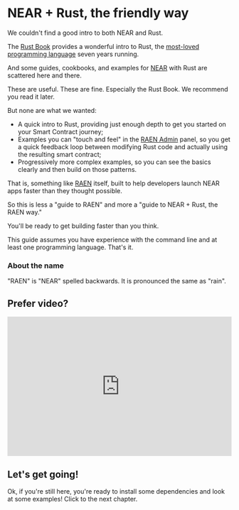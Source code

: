 # NEAR + Rust, the friendly way

We couldn't find a good intro to both NEAR and Rust.

The [Rust Book](https://doc.rust-lang.org/book/) provides a wonderful intro to Rust, the [most-loved programming language](https://en.wikipedia.org/wiki/Rust_(programming_language)#Adoption) seven years running.

And some guides, cookbooks, and examples for [NEAR](https://near.org) with Rust are scattered here and there.

These are useful. These are fine. Especially the Rust Book. We recommend you read it later.

But none are what we wanted:

- A quick intro to Rust, providing just enough depth to get you started on your Smart Contract journey;
- Examples you can "touch and feel" in the [RAEN Admin](https://raen.dev/admin) panel, so you get a quick feedback loop between modifying Rust code and actually using the resulting smart contract;
- Progressively more complex examples, so you can see the basics clearly and then build on those patterns.

That is, something like [RAEN](https://raen.dev) itself, built to help developers launch NEAR apps faster than they thought possible.

So this is less a "guide to RAEN" and more a "guide to NEAR + Rust, the RAEN way."

You'll be ready to get building faster than you think.

This guide assumes you have experience with the command line and at least one programming language. That's it.

<!--
TODO: link to Status Message: Expert once it's complete

If you have experience with NEAR, you can skip ahead to [Chapter 5: Status Message Expert](./status-message/expert/intro.md).
-->

### About the name

"RAEN" is "NEAR" spelled backwards. It is pronounced the same as "rain".

## Prefer video?

<div style="padding-bottom:56.25%;height:0;position:relative;padding-top:30px;overflow:hidden;">
  <iframe style="position:absolute;left:0;top:0;width:100%;height:100%;" src="https://www.youtube.com/embed/3Qz98Irp13M" title="YouTube video player" frameborder="0" allow="accelerometer; autoplay; clipboard-write; encrypted-media; gyroscope; picture-in-picture" allowfullscreen></iframe>
</div>

## Let's get going!

Ok, if you're still here, you're ready to install some dependencies and look at some examples! Click to the next chapter.
